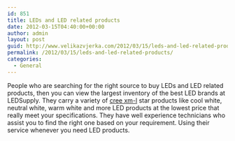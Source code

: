 ```yaml
---
id: 851
title: LEDs and LED related products
date: 2012-03-15T04:40:00+00:00
author: admin
layout: post
guid: http://www.velikazvjerka.com/2012/03/15/leds-and-led-related-products/
permalink: /2012/03/15/leds-and-led-related-products/
categories:
  - General
---
```

People who are searching for the right source to buy LEDs and LED related products, then you can view the largest inventory of the best LED brands at LEDSupply. They carry a variety of [cree xm-l](http://www.ledsupply.com/creexml.php) star products like cool white, neutral white, warm white and more LED products at the lowest price that really meet your specifications. They have well experience technicians who assist you to find the right one based on your requirement. Using their service whenever you need LED products.